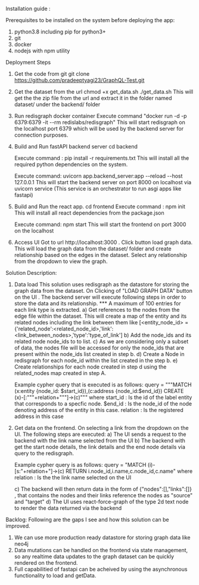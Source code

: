 Installation guide : 

Prerequisites to be installed on the system before deploying the app:
1) python3.8 including pip for python3+
2) git
3) docker
4) nodejs with npm utility

Deployment Steps
1) Get the code from git
	git clone https://github.com/pradeeptyagi23/GraphQL-Test.git

2) Get the dataset from the url
	chmod +x get_data.sh
	./get_data.sh
	This will get the the zip file from the url and extract it in the folder named dataset/ under the backend/ folder

3) Run redisgraph docker container
Execute command  "docker run -d -p 6379:6379 -it --rm redislabs/redisgraph"
This will start redisgraph on the localhost port 6379 which will be used by the backend server for connection purposes.

4) Build and Run fastAPI backend server
	cd backend

	Execute command : pip install -r requirements.txt
	This will install all the required python dependencies on the system.

	Execute command: uvicorn app.backend_server:app --reload --host 127.0.0.1
	This will start the backend server on port 8000 on localhost via uvicorn service (This service is an orchestrator to run asgi apps like fastapi) 


5) Build and Run the react app.
	cd frontend
	Execute command : npm init
	This will install all react dependencies from the package.json
	
	Execute command: npm start
	This will start the frontend on port 3000 on the localhost
	

6) Access UI
	Got to url http://localhost:3000 . 
	Click button load graph data. 
	This will load the graph data from the dataset/ folder and create relationship based on the edges in the dataset.
	Select any relationship from the dropdown to view the graph.


Solution Description:
1) Data load
	This solution uses redisgraph as the datastore for storing the graph data from the dataset.
	On Clicking of "LOAD GRAPH DATA" button on the UI . The backend server will execute following steps in order to store the data and its relationship.
	*** A maximum of 100 entries for each link type is extracted. 
	a) Get references to the nodes from the edge file within the dataset. This will create a map of the entity and its related nodes including the link between them like
	[<entity_node_id> = {'related_node':<related_node_id>,'link':<link_between_nodes>,'type':'type_of_link']
	b) Add the node_ids and its related node node_ids to to list. 
	c) As we are considering only a subset of data, the nodes file will be accessed for only the node_ids that
	are present within the node_ids list created in step b.
	d) Create a Node in redisgraph for each node_id within the list created in the step b.
	e) Create relationships for each node created in step d using the related_nodes map created in step A.
	
	Example cypher query that is executed is as follows:
	query = """MATCH (x:entity {node_id: $start_id}),(c:address {node_id:$end_id}) CREATE (x)-[:"""+relation+"""]->(c)"""
	where start_id : Is the id of the label entity that corresponds to a specfic node.
	$end_id : Is the node_id of the node denoting address of the entity in this case.
	relation : Is the registered address in this case

2) Get data on the frontend.
	On selecting a link from the dropdown on the UI. The following steps are executed:
	a) The UI sends a request to the backend with the link name selected from the UI
	b) The backend with get the start node details, the link details and the end node details via query to the redisgraph.

	Example cypher query is as follows:
	query = "MATCH (i)-[s:"+relation+"]->(c) RETURN i.node_id,i.name,c.node_id,c.name"
	where relation : Is the the link name selected on the UI

	c) The backend will then return data in the form of {"nodes":[],"links":[]} , that contains the nodes and their links reference the nodes as "source" and "target"
	d) The UI uses react-force-graph of the type 2d text node to render the data returned via the backend 


Backlog:
Following are the gaps I see and how this solution can be improved.
1) We can use more production ready datastore for storing graph data like neo4j
2) Data mutations can be handled on the frontend via state management, so any realtime data updates to the graph dataset can be quickly rendered on the frontend.
3) Full capabilitied of fastapi can be acheived by using the asynchronous functionality to load and getData.

